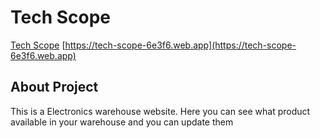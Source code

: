 # Tech Scope

[Tech Scope](https://tech-scope-6e3f6.web.app)
[https://tech-scope-6e3f6.web.app](https://tech-scope-6e3f6.web.app)

## About Project

This is a Electronics warehouse website. Here you can see what product available in your warehouse and you can update them 


